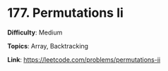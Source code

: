 # 177. Permutations Ii

**Difficulty**: Medium

**Topics**: Array, Backtracking

**Link**: https://leetcode.com/problems/permutations-ii
